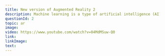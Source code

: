 ```yaml
---
title: New version of Augmented Reality 2
description: Machine learning is a type of artificial intelligence (AI) that provides computers with the ability to learn without being explicitly programmed. Machine learning focuses on the development of computer programs that can change when exposed to new data.
questionId: 2
topic: ar
image:
video: https://www.youtube.com/watch?v=04MdMSuw-Q0
link:
linkImage:
text:
---
```

